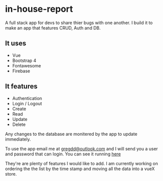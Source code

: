 # in-house-report

A full stack app for devs to share thier bugs with one another.
I build it to make an app that features CRUD, Auth and DB.

## It uses

- Vue
- Bootstrap 4
- Fontawesome
- Firebase

## It features
- Authentication
- Login / Logout
- Create
- Read
- Update
- Delete

Any changes to the database are monitered by the app to update immediately.

To use the app email me at gregdd@outlook.com and I will send you a user and password that can login.
You can see it running [here](https://fire-one-becf7.firebaseapp.com/)

They're are plenty of features I would like to add. I am currently working on ordering the the list by the time stamp and moving all the data into a vueX store.

